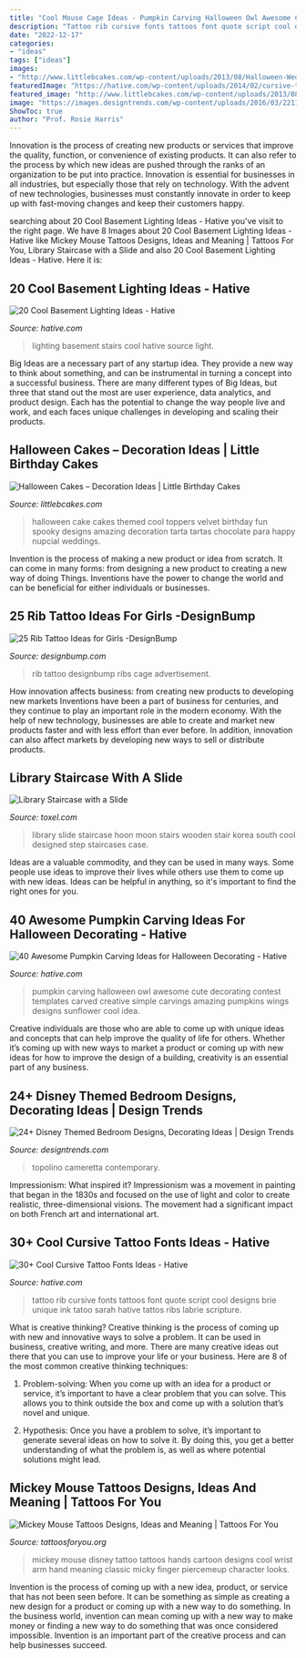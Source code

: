 ```yaml
---
title: "Cool Mouse Cage Ideas - Pumpkin Carving Halloween Owl Awesome Cute Decorating Contest Templates Carved Creative Simple Carvings Amazing Pumpkins Wings Designs Sunflower Cool Idea"
description: "Tattoo rib cursive fonts tattoos font quote script cool designs brie unique ink tatoo sarah hative tattos ribs labrie scripture"
date: "2022-12-17"
categories:
- "ideas"
tags: ["ideas"]
images:
- "http://www.littlebcakes.com/wp-content/uploads/2013/08/Halloween-Wedding-Cakes.jpg"
featuredImage: "https://hative.com/wp-content/uploads/2014/02/cursive-tattoos/cursive-quote-tattoo-on-rib-3.jpg"
featured_image: "http://www.littlebcakes.com/wp-content/uploads/2013/08/Halloween-Wedding-Cakes.jpg"
image: "https://images.designtrends.com/wp-content/uploads/2016/03/22110821/Classy-Mickey-Mouse-Bedroom-Ideas.jpg"
ShowToc: true
author: "Prof. Rosie Harris"
---
```



Innovation is the process of creating new products or services that improve the quality, function, or convenience of existing products. It can also refer to the process by which new ideas are pushed through the ranks of an organization to be put into practice. Innovation is essential for businesses in all industries, but especially those that rely on technology. With the advent of new technologies, businesses must constantly innovate in order to keep up with fast-moving changes and keep their customers happy.

	

		
searching about 20 Cool Basement Lighting Ideas - Hative you've visit to the right page. We have 8 Images about 20 Cool Basement Lighting Ideas - Hative like Mickey Mouse Tattoos Designs, Ideas and Meaning | Tattoos For You, Library Staircase with a Slide and also 20 Cool Basement Lighting Ideas - Hative. Here it is:
		
    
## 20 Cool Basement Lighting Ideas - Hative

<img loading=lazy src="https://hative.com/wp-content/uploads/2014/05/basement-lighting-ideas/4-night-lighting-on-stairs.jpg" onerror="this.onerror=null;this.src='https://tse3.mm.bing.net/th?id=OIP.28duYr6jeqUSBMTBtkFWvAHaLI&amp;pid=15.1';" alt="20 Cool Basement Lighting Ideas - Hative">

_Source: hative.com_

>lighting basement stairs cool hative source light. 

	

Big Ideas are a necessary part of any startup idea. They provide a new way to think about something, and can be instrumental in turning a concept into a successful business. There are many different types of Big Ideas, but three that stand out the most are user experience, data analytics, and product design. Each has the potential to change the way people live and work, and each faces unique challenges in developing and scaling their products.

    
## Halloween Cakes – Decoration Ideas | Little Birthday Cakes

<img loading=lazy src="http://www.littlebcakes.com/wp-content/uploads/2013/08/Halloween-Wedding-Cakes.jpg" onerror="this.onerror=null;this.src='https://tse1.mm.bing.net/th?id=OIP.p1UtzG0nNmub55FmF8_j_wHaJ4&amp;pid=15.1';" alt="Halloween Cakes – Decoration Ideas | Little Birthday Cakes">

_Source: littlebcakes.com_

>halloween cake cakes themed cool toppers velvet birthday fun spooky designs amazing decoration tarta tartas chocolate para happy nupcial weddings. 

	

Invention is the process of making a new product or idea from scratch. It can come in many forms: from designing a new product to creating a new way of doing Things. Inventions have the power to change the world and can be beneficial for either individuals or businesses.

    
## 25 Rib Tattoo Ideas For Girls -DesignBump

<img loading=lazy src="https://designbump.com/wp-content/uploads/2015/10/rib021.jpg" onerror="this.onerror=null;this.src='https://tse3.mm.bing.net/th?id=OIP.ue-j9lTVBqYTA6H4Zryk7AHaE7&amp;pid=15.1';" alt="25 Rib Tattoo Ideas for Girls -DesignBump">

_Source: designbump.com_

>rib tattoo designbump ribs cage advertisement. 

	

How innovation affects business: from creating new products to developing new markets
Inventions have been a part of business for centuries, and they continue to play an important role in the modern economy. With the help of new technology, businesses are able to create and market new products faster and with less effort than ever before. In addition, innovation can also affect markets by developing new ways to sell or distribute products.

    
## Library Staircase With A Slide

<img loading=lazy src="http://www.toxel.com/wp-content/uploads/2016/02/stairlibslide03.jpg" onerror="this.onerror=null;this.src='https://tse4.mm.bing.net/th?id=OIP.ijNyye6LPlZ0BA9pTcHpmQHaL_&amp;pid=15.1';" alt="Library Staircase with a Slide">

_Source: toxel.com_

>library slide staircase hoon moon stairs wooden stair korea south cool designed step staircases case. 

	

Ideas are a valuable commodity, and they can be used in many ways. Some people use ideas to improve their lives while others use them to come up with new ideas. Ideas can be helpful in anything, so it's important to find the right ones for you.

    
## 40 Awesome Pumpkin Carving Ideas For Halloween Decorating - Hative

<img loading=lazy src="https://hative.com/wp-content/uploads/2014/10/pumpkin-carving-ideas/5-owl-pumpkin-carving.jpg" onerror="this.onerror=null;this.src='https://tse3.mm.bing.net/th?id=OIP.XcqSIcA0dt6b9V5w3XNT1AHaHa&amp;pid=15.1';" alt="40 Awesome Pumpkin Carving Ideas for Halloween Decorating - Hative">

_Source: hative.com_

>pumpkin carving halloween owl awesome cute decorating contest templates carved creative simple carvings amazing pumpkins wings designs sunflower cool idea. 

	

Creative individuals are those who are able to come up with unique ideas and concepts that can help improve the quality of life for others. Whether it’s coming up with new ways to market a product or coming up with new ideas for how to improve the design of a building, creativity is an essential part of any business.

    
## 24+ Disney Themed Bedroom Designs, Decorating Ideas | Design Trends

<img loading=lazy src="https://images.designtrends.com/wp-content/uploads/2016/03/22110821/Classy-Mickey-Mouse-Bedroom-Ideas.jpg" onerror="this.onerror=null;this.src='https://tse4.mm.bing.net/th?id=OIP.FA3K-VZ29qWQRZGfkDFFzwHaE4&amp;pid=15.1';" alt="24+ Disney Themed Bedroom Designs, Decorating Ideas | Design Trends">

_Source: designtrends.com_

>topolino cameretta contemporary. 

	

Impressionism: What inspired it?
Impressionism was a movement in painting that began in the 1830s and focused on the use of light and color to create realistic, three-dimensional visions. The movement had a significant impact on both French art and international art.

    
## 30+ Cool Cursive Tattoo Fonts Ideas - Hative

<img loading=lazy src="https://hative.com/wp-content/uploads/2014/02/cursive-tattoos/cursive-quote-tattoo-on-rib-3.jpg" onerror="this.onerror=null;this.src='https://tse3.mm.bing.net/th?id=OIP.H5beR2PuixuAUgd-OM3UOQHaEU&amp;pid=15.1';" alt="30+ Cool Cursive Tattoo Fonts Ideas - Hative">

_Source: hative.com_

>tattoo rib cursive fonts tattoos font quote script cool designs brie unique ink tatoo sarah hative tattos ribs labrie scripture. 

	

What is creative thinking?
Creative thinking is the process of coming up with new and innovative ways to solve a problem. It can be used in business, creative writing, and more. There are many creative ideas out there that you can use to improve your life or your business. Here are 8 of the most common creative thinking techniques:
1. Problem-solving: When you come up with an idea for a product or service, it’s important to have a clear problem that you can solve. This allows you to think outside the box and come up with a solution that’s novel and unique.

2. Hypothesis: Once you have a problem to solve, it’s important to generate several ideas on how to solve it. By doing this, you get a better understanding of what the problem is, as well as where potential solutions might lead.

    
## Mickey Mouse Tattoos Designs, Ideas And Meaning | Tattoos For You

<img loading=lazy src="https://www.tattoosforyou.org/wp-content/uploads/2016/05/Mickey-Mouse-Hands-Tattoo.jpg" onerror="this.onerror=null;this.src='https://tse3.mm.bing.net/th?id=OIP.VeO_Zymqqhpf_NMj3FgO8gHaJ6&amp;pid=15.1';" alt="Mickey Mouse Tattoos Designs, Ideas and Meaning | Tattoos For You">

_Source: tattoosforyou.org_

>mickey mouse disney tattoo tattoos hands cartoon designs cool wrist arm hand meaning classic micky finger piercemeup character looks. 

	

Invention is the process of coming up with a new idea, product, or service that has not been seen before. It can be something as simple as creating a new design for a product or coming up with a new way to do something. In the business world, invention can mean coming up with a new way to make money or finding a new way to do something that was once considered impossible. Invention is an important part of the creative process and can help businesses succeed.

